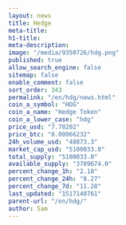 ```yaml
---
layout: news
title: Hedge
meta-title: 
h1-title: 
meta-description: 
image: "/media/9350726/hdg.png"
published: true
allow_search_engine: false
sitemap: false
enable_comment: false
sort_order: 343
permalink: "/en/hdg/news.html"
coin_a_symbol: "HDG"
coin_a_name: "Hedge Token"
coin_a_lower_case: "hdg"
price_usd: "7.78202"
price_btc: "0.00066232"
24h_volume_usd: "48873.3"
market_cap_usd: "5100033.0"
total_supply: "5100033.0"
available_supply: "3709674.0"
percent_change_1h: "2.18"
percent_change_24h: "8.27"
percent_change_7d: "11.28"
last_updated: "1517140761"
parent-url: "/en/hdg/"
author: Sam
---
```


